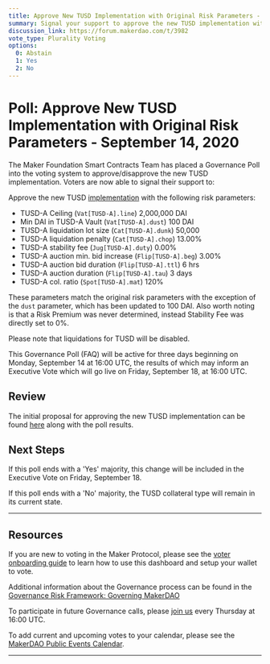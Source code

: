 ```yaml
---
title: Approve New TUSD Implementation with Original Risk Parameters - September 14, 2020
summary: Signal your support to approve the new TUSD implementation with the original risk parameters (outlined below).
discussion_link: https://forum.makerdao.com/t/3982
vote_type: Plurality Voting
options:
  0: Abstain
  1: Yes
  2: No
---
```


# Poll: Approve New TUSD Implementation with Original Risk Parameters - September 14, 2020

The Maker Foundation Smart Contracts Team has placed a Governance Poll into the voting system to approve/disapprove the new TUSD implementation. Voters are now able to signal their support to:

Approve the new TUSD [implementation](https://etherscan.io/address/0x7a9701453249e84fd0d5afe5951e9cbe9ed2e90f#code) with the following risk parameters:

- TUSD-A Ceiling (`Vat[TUSD-A].line`) 2,000,000 DAI
- Min DAI in TUSD-A Vault (`Vat[TUSD-A].dust`) 100 DAI
- TUSD-A liquidation lot size (`Cat[TUSD-A].dunk`) 50,000
- TUSD-A liquidation penalty (`Cat[TUSD-A].chop`) 13.00%
- TUSD-A stability fee (`Jug[TUSD-A].duty`) 0.00%
- TUSD-A auction min. bid increase (`Flip[TUSD-A].beg`) 3.00%
- TUSD-A auction bid duration (`Flip[TUSD-A].ttl`) 6 hrs
- TUSD-A auction duration (`Flip[TUSD-A].tau`) 3 days
- TUSD-A col. ratio (`Spot[TUSD-A].mat`) 120%

These parameters match the original risk parameters with the exception of the `dust` parameter, which has been updated to 100 DAI. Also worth noting is that a Risk Premium was never determined, instead Stability Fee was directly set to 0%.

Please note that liquidations for TUSD will be disabled.

This Governance Poll (FAQ) will be active for three days beginning on Monday, September 14 at 16:00 UTC, the results of which may inform an Executive Vote which will go live on Friday, September 18, at 16:00 UTC.

## Review

The initial proposal for approving the new TUSD implementation can be found [here](https://forum.makerdao.com/t/3982) along with the poll results.

## Next Steps

If this poll ends with a 'Yes' majority, this change will be included in the Executive Vote on Friday, September 18.

If this poll ends with a 'No' majority, the TUSD collateral type will remain in its current state.

---

## Resources

If you are new to voting in the Maker Protocol, please see the [voter onboarding guide](https://community-development.makerdao.com/onboarding/voter-onboarding) to learn how to use this dashboard and setup your wallet to vote.

Additional information about the Governance process can be found in the [Governance Risk Framework: Governing MakerDAO](https://community-development.makerdao.com/governance/governance-risk-framework)

To participate in future Governance calls, please [join us](https://community-development.makerdao.com/governance/governance-and-risk-meetings) every Thursday at 16:00 UTC.

To add current and upcoming votes to your calendar, please see the [MakerDAO Public Events Calendar](https://calendar.google.com/calendar/embed?src=makerdao.com_3efhm2ghipksegl009ktniomdk%40group.calendar.google.com&ctz=America%2FLos_Angeles).

---
